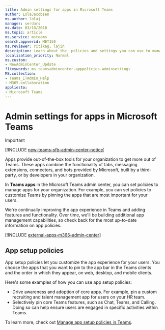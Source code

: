```yaml
---
title: Admin settings for apps in Microsoft Teams
author: LolaJacobsen
ms.author: lolaj
manager: serdars
ms.date: 03/18/2018
ms.topic: article
ms.service: msteams
search.appverid: MET150
ms.reviewer: ritikag, lajin 
description: Learn about the  policies and settings you can use to manage apps for your organization in Microsoft Teams. 
localization_priority: Normal
ms.custom:
- NewAdminCenter_Update
f1keywords: ms.teamsadmincenter.apppolicies.adminsettings
MS.collection: 
- Teams_ITAdmin_Help
- M365-collaboration
appliesto: 
- Microsoft Teams
---
```


Admin settings for apps in Microsoft Teams
==========================================
> [!IMPORTANT]
> [!INCLUDE [new-teams-sfb-admin-center-notice](includes/new-teams-sfb-admin-center-notice.md)]

Apps provide out-of-the-box tools for your organization to get more out of Teams. These apps combine the functionality of tabs, messaging extensions, connectors, and bots provided by Microsoft, built by a third-party, or by developers in your organization.

In **Teams apps** in the Microsoft Teams admin center, you can set policies to manage apps for your organization. For example, you can set policies to customize Teams by pinning the apps that are most important for your users.

We're continually improving the app experience in Teams and adding features and functionality. Over time, we'll be building additional app management capabilities, so check back for the most up-to-date information on app policies.

[!INCLUDE [external-apps-m365-admin-center](includes/external-apps-m365-admin-center.md)]

## App setup policies

App setup policies let you customize the app experience for your users. You choose the apps that you want to pin to the app bar in the Teams clients and the order in which they appear, on web, desktop, and mobile clients.

Here's some examples of how you can use app setup policies:
- Drive awareness and adoption of core apps. For example, pin a custom recruiting and talent management app for users on your HR team.
- Selectively pin core Teams features, such as Chat, Teams, and Calling. Doing so can help ensure users are engaged in specific activities within Teams.

To learn more, check out [Manage app setup policies in Teams](teams-app-setup-policies.md).